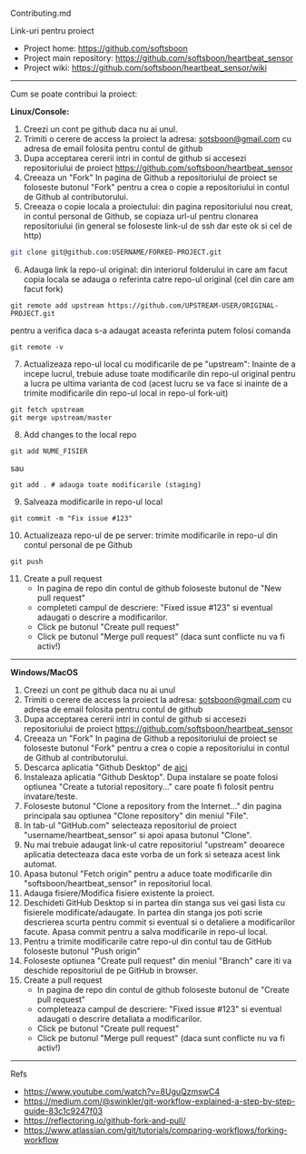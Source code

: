 Contributing.md

Link-uri pentru proiect

* Project home: https://github.com/softsboon
* Project main repository: https://github.com/softsboon/heartbeat_sensor
* Project wiki: https://github.com/softsboon/heartbeat_sensor/wiki

--- 
Cum se poate contribui la proiect:

**Linux/Console:**

1. Creezi un cont pe github daca nu ai unul.
2. Trimiti o cerere de access la proiect la adresa: sotsboon@gmail.com cu adresa de email folosita pentru contul de github
3. Dupa acceptarea cererii intri in contul de github si accesezi repositoriului de proiect https://github.com/softsboon/heartbeat_sensor
4. Creeaza un "Fork"
In pagina de Github a repositoriului de proiect se foloseste butonul "Fork" pentru a crea o copie a repositoriului in contul de Github al contributorului.
5. Creeaza o copie locala a proiectului: din pagina repositoriului nou creat, in contul personal de Github, se copiaza url-ul pentru clonarea repositoriului (in general se foloseste link-ul de ssh dar este ok si cel de http)
```sh
git clone git@github.com:USERNAME/FORKED-PROJECT.git
```
6. Adauga link la repo-ul original: din interiorul folderului in care am facut copia locala se adauga o referinta catre repo-ul original (cel din care am facut fork)
```
git remote add upstream https://github.com/UPSTREAM-USER/ORIGINAL-PROJECT.git
```
pentru a verifica daca s-a adaugat aceasta referinta putem folosi comanda
```
git remote -v
```
7. Actualizeaza repo-ul local cu modificarile de pe "upstream": Inainte de a incepe lucrul, trebuie aduse toate modificarile din repo-ul original pentru a lucra pe ultima varianta de cod (acest lucru se va face si inainte de a  trimite modificarile din repo-ul local in repo-ul fork-uit)
```
git fetch upstream 
git merge upstream/master
```
8. Add changes to the local repo
```
git add NUME_FISIER
```
sau 
```
git add . # adauga toate modificarile (staging)
```
9. Salveaza modificarile in repo-ul local
```
git commit -m "Fix issue #123" 
```
10. Actualizeaza repo-ul de pe server: trimite modificarile in repo-ul din contul personal de pe Github
```
git push 
```
11. Create a pull request
    - In pagina de repo din contul de github foloseste butonul de "New pull request"
    - completeti campul de descriere: "Fixed issue #123" si eventual adaugati o descrire a modificarilor.
    - Click pe butonul "Create pull request"
    - Click pe butonul "Merge pull request" (daca sunt conflicte nu va fi activ!)
---
**Windows/MacOS**

1. Creezi un cont pe github daca nu ai unul
2. Trimiti o cerere de access la proiect la adresa: sotsboon@gmail.com cu adresa de email folosita pentru contul de github
3. Dupa acceptarea cererii intri in contul de github si accesezi repositoriului de proiect https://github.com/softsboon/heartbeat_sensor
4. Creeaza un "Fork" In pagina de Github a repositoriului de proiect se foloseste butonul "Fork" pentru a crea o copie a repositoriului in contul de Github al contributorului.
5. Descarca aplicatia "Github Desktop" de [aici](https://desktop.github.com/)
6. Instaleaza aplicatia "Github Desktop". Dupa instalare se poate folosi optiunea "Create a tutorial repository..." care poate fi folosit pentru invatare/teste.
7. Foloseste butonul "Clone a repository from the Internet..." din pagina principala sau optiunea "Clone repository" din meniul "File".
8. In tab-ul "GitHub.com" selecteaza repositoriul de proiect "username/heartbeat_sensor" si apoi apasa butonul "Clone".
9. Nu mai trebuie adaugat link-ul catre repositoriul "upstream" deoarece aplicatia detecteaza daca este vorba de un fork si seteaza acest link automat.
10. Apasa butonul "Fetch origin" pentru a aduce toate modificarile din "softsboon/heartbeat_sensor" in repositoriul local.
11. Adauga fisiere/Modifica fisiere existente la proiect.
12. Deschideti GitHub Desktop si in partea din stanga sus vei gasi lista cu fisierele modificate/adaugate. In partea din stanga jos poti scrie descrierea scurta pentru commit si eventual si o detaliere a modificarilor facute. Apasa commit pentru a salva modificarile in repo-ul local.
13. Pentru a trimite modificarile catre repo-ul din contul tau de GitHub foloseste butonul "Push origin"
14. Foloseste optiunea "Create pull request" din meniul "Branch" care iti va deschide repositoriul de pe GitHub in browser.
15. Create a pull request
    - In pagina de repo din contul de github foloseste butonul de "Create pull request"
    - completeaza campul de descriere: "Fixed issue #123" si eventual adaugati o descrire detaliata a modificarilor.
    - Click pe butonul "Create pull request"
    - Click pe butonul "Merge pull request" (daca sunt conflicte nu va fi activ!)
 
---
Refs

* https://www.youtube.com/watch?v=8UguQzmswC4
* https://medium.com/@swinkler/git-workflow-explained-a-step-by-step-guide-83c1c9247f03
* https://reflectoring.io/github-fork-and-pull/
* https://www.atlassian.com/git/tutorials/comparing-workflows/forking-workflow

